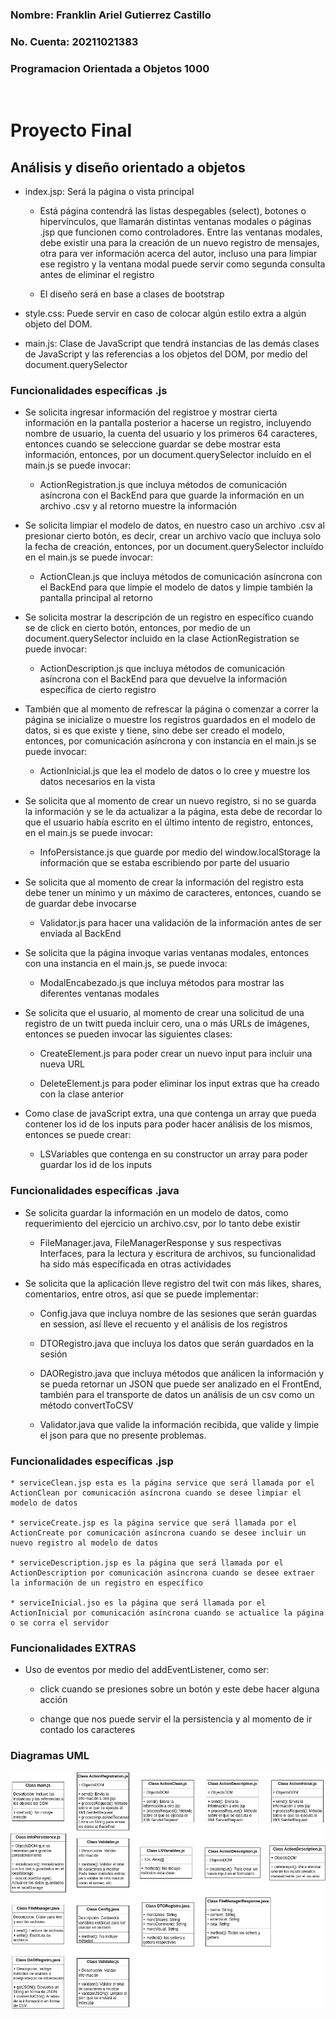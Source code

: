 ### Nombre: Franklin Ariel Gutierrez Castillo
### No. Cuenta: 20211021383
### Programacion Orientada a Objetos 1000

<br>

# Proyecto Final

## Análisis y diseño orientado a objetos 

* index.jsp: Será la página o vista principal

    * Está página contendrá las listas despegables (select), botones o hipervínculos, que llamarán distintas ventanas modales o páginas .jsp que funcionen como controladores. Entre las ventanas modales, debe existir una para la creación de un nuevo registro de mensajes, otra para ver información acerca del autor, incluso una para limpiar ese registro y la ventana modal puede servir como segunda consulta antes de eliminar el registro

    * El diseño será en base a clases de bootstrap

* style.css: Puede servir en caso de colocar algún estilo extra a algún objeto del DOM.

* main.js: Clase de JavaScript que tendrá instancias de las demás clases de JavaScript y las referencias a los objetos del DOM, por medio del document.querySelector

### Funcionalidades específicas .js

* Se solicita ingresar información del registroe y mostrar cierta información en la pantalla posterior a hacerse un registro, incluyendo nombre de usuario, la cuenta del usuario y los primeros 64 caracteres, entonces cuando se seleccione guardar se debe mostrar esta información, entonces, por un document.querySelector incluído en el main.js se puede invocar:
    
    * ActionRegistration.js que incluya métodos de comunicación asíncrona con el BackEnd para que guarde la información en un archivo .csv y al retorno muestre la información

* Se solicita limpiar el modelo de datos, en nuestro caso un archivo .csv al presionar cierto botón, es decir, crear un archivo vacío que incluya solo la fecha de creación, entonces, por un document.querySelector incluído en el main.js se puede invocar:

    * ActionClean.js que incluya métodos de comunicación asíncrona con el BackEnd para que limpie el modelo de datos y limpie también la pantalla principal al retorno

* Se solicita mostrar la descripción de un registro en específico cuando se de click en cierto botón, entonces, por medio de un document.querySelector incluido en la clase ActionRegistration se puede invocar:

    * ActionDescription.js que incluya métodos de comunicación asíncrona con el BackEnd para que devuelve la información específica de cierto registro

* También que al momento de refrescar la página o comenzar a correr la página se inicialize o muestre los registros guardados en el modelo de datos, si es que existe y tiene, sino debe ser creado el modelo, entonces, por comunicación asíncrona y con instancia en el main.js se puede invocar:

    * ActionInicial.js que lea el modelo de datos o lo cree y muestre los datos necesarios en la vista

* Se solicita que al momento de crear un nuevo registro, si no se guarda la información y se le da actualizar a la página, esta debe de recordar lo que el usuario había escrito en el último intento de registro, entonces, en el main.js se puede invocar:

    * InfoPersistance.js que guarde por medio del window.localStorage la información que se estaba escribiendo por parte del usuario

* Se solicita que al momento de crear la información del registro esta debe tener un mínimo y un máximo de caracteres, entonces, cuando se de guardar debe invocarse

    * Validator.js para hacer una validación de la información antes de ser enviada al BackEnd

* Se solicita que la página invoque varias ventanas modales, entonces con una instancia en el main.js, se puede invoca:

    * ModalEncabezado.js que incluya métodos para mostrar las diferentes ventanas modales

* Se solicita que el usuario, al momento de crear una solicitud de una registro de un twitt pueda incluir cero, una o más URLs de imágenes, entonces se pueden invocar las siguientes clases:

    * CreateElement.js para poder crear un nuevo input para incluir una nueva URL

    * DeleteElement.js para poder eliminar los input extras que ha creado con la clase anterior

* Como clase de javaScript extra, una que contenga un array que pueda contener los id de los inputs para poder hacer análisis de los mismos, entonces se puede crear:

    * LSVariables que contenga en su constructor un array para poder guardar los id de los inputs

### Funcionalidades específicas .java

* Se solicita guardar la información en un modelo de datos, como requerimiento del ejercicio un archivo.csv, por lo tanto debe existir

    * FileManager.java, FileManagerResponse y sus respectivas Interfaces, para la lectura y escritura de archivos, su funcionalidad ha sido más específicada en otras actividades

* Se solicita que la aplicación lleve registro del twit con más likes, shares, comentarios, entre otros, así que se puede implementar:

    * Config.java que incluya nombre de las sesiones que serán guardas en session, así lleve el recuento y el análisis de los registros

    * DTORegistro.java que incluya los datos que serán guardados en la sesión

    * DAORegistro.java que incluya métodos que análicen la información y se pueda retornar un JSON que puede ser analizado en el FrontEnd, también para el transporte de datos un análisis de un csv como un método convertToCSV

    * Validator.java que valide la información recibida, que valide y limpie el json para que no presente problemas.

### Funcionalidades específicas .jsp

    * serviceClean.jsp esta es la página service que será llamada por el ActionClean por comunicación asíncrona cuando se desee limpiar el modelo de datos

    * serviceCreate.jsp es la página service que será llamada por el ActionCreate por comunicación asíncrona cuando se desee incluir un nuevo registro al modelo de datos

    * serviceDescription.jsp es la página que será llamada por el ActionDescription por comunicación asíncrona cuando se desee extraer la información de un registro en específico

    * serviceInicial.jso es la página que será llamada por el ActionInicial por comunicación asíncrona cuando se actualice la página o se corra el servidor

### Funcionalidades EXTRAS

* Uso de eventos por medio del addEventListener, como ser:

    * click cuando se presiones sobre un botón y este debe hacer alguna acción

    * change que nos puede servir el la persistencia y al momento de ir contado los caracteres

### Diagramas UML

<img src="ANALISIS.png" alt="Imagen de los diagramas UML">